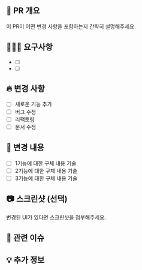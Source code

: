 ## 📌 PR 개요

이 PR이 어떤 변경 사항을 포함하는지 간략히 설명해주세요.

## 🏃‍♂️‍➡️ 요구사항
- [ ]
- [ ]

## 🔥 변경 사항

- [ ] 새로운 기능 추가
- [ ] 버그 수정
- [ ] 리팩토링
- [ ] 문서 수정

## 📝 변경 내용

- [ ] 1기능에 대한 구체 내용 기술
- [ ] 2기능에 대한 구체 내용 기술
- [ ] 3기능에 대한 구체 내용 기술

## 📷 스크린샷 (선택)

변경된 UI가 있다면 스크린샷을 첨부해주세요.


## 🚧 관련 이슈

<!-- 관련 이슈 번호가 있다면 적어주세요 (e.g. #123 또는 ISSUE-123 과 같은 JIRA key) -->

## 💡 추가 정보

<!-- 리뷰어가 알아야 할 추가 정보가 있다면 여기에 적어주세요 -->